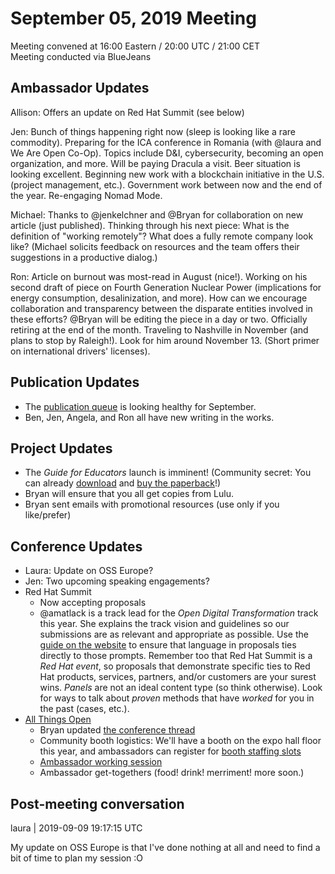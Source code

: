 # September 05, 2019 Meeting

Meeting convened at 16:00 Eastern / 20:00 UTC / 21:00 CET  
Meeting conducted via BlueJeans

## Ambassador Updates

Allison: Offers an update on Red Hat Summit (see below)

Jen: Bunch of things happening right now (sleep is looking like a rare commodity). Preparing for the ICA conference in Romania (with @laura and We Are Open Co-Op). Topics include D&I, cybersecurity, becoming an open organization, and more. Will be paying Dracula a visit. Beer situation is looking excellent. Beginning new work with a blockchain initiative in the U.S. (project management, etc.). Government work between now and the end of the year. Re-engaging Nomad Mode.

Michael: Thanks to @jenkelchner and @Bryan for collaboration on new article (just published). Thinking through his next piece: What is the definition of "working remotely"? What does a fully remote company look like? (Michael solicits feedback on resources and the team offers their suggestions in a productive dialog.)

Ron: Article on burnout was most-read in August (nice!). Working on his second draft of piece on Fourth Generation Nuclear Power (implications for energy consumption, desalinization, and more). How can we encourage collaboration and transparency between the disparate entities involved in these efforts? @Bryan will be editing the piece in a day or two. Officially retiring at the end of the month. Traveling to Nashville in November (and plans to stop by Raleigh!). Look for him around November 13. (Short primer on international drivers' licenses).

## Publication Updates

- The [publication queue](https://github.com/open-organization-ambassadors/editorial/projects/1) is looking healthy for September.
- Ben, Jen, Angela, and Ron all have new writing in the works.

## Project Updates

- The _Guide for Educators_ launch is imminent! (Community secret: You can already [download](https://opensource.com/open-organization/resources/educators-guide) and  [buy the paperback](http://www.lulu.com/shop/http://www.lulu.com/shop/opensourcecom/the-open-organization-guide-for-educators/paperback/product-24229034.html)!)
- Bryan will ensure that you all get copies from Lulu.
- Bryan sent emails with promotional resources (use only if you like/prefer)

## Conference Updates

- Laura: Update on OSS Europe?
- Jen: Two upcoming speaking engagements?
- Red Hat Summit
  - Now accepting proposals
  - @amatlack is a track lead for the _Open Digital Transformation_ track this year. She explains the track vision and guidelines so our submissions are as relevant and appropriate as possible. Use the [guide on the website](https://www.redhat.com/en/summit/speakers/submit-a-session) to ensure that language in proposals ties directly to those prompts. Remember too that Red Hat Summit is a _Red Hat event_, so proposals that demonstrate specific ties to Red Hat products, services, partners, and/or customers are your surest wins. _Panels_ are not an ideal content type (so think otherwise). Look for ways to talk about _proven_ methods that have _worked_ for you in the past (cases, etc.).
- [All Things Open](https://www.theopenorganization.community/t/all-things-open-2019/52)
  - Bryan updated [the conference thread](https://www.theopenorganization.community/t/all-things-open-2019/52)
  - Community booth logistics: We'll have a booth on the expo hall floor this year, and ambassadors can register for [booth staffing slots](https://www.theopenorganization.community/t/all-things-open-2019/52)
  - [Ambassador working session](https://www.theopenorganization.community/t/october-13-2019-workshop/83)
  - Ambassador get-togethers (food! drink! merriment! more soon.)

## Post-meeting conversation

laura | 2019-09-09 19:17:15 UTC

My update on OSS Europe is that I've done nothing at all and need to find a bit of time to plan my session :O
